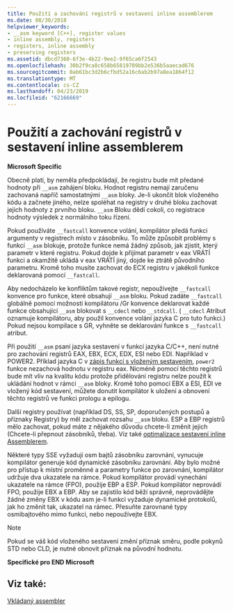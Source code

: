 ```yaml
---
title: Použití a zachování registrů v sestavení inline assemblerem
ms.date: 08/30/2018
helpviewer_keywords:
- __asm keyword [C++], register values
- inline assembly, registers
- registers, inline assembly
- preserving registers
ms.assetid: dbcd7360-6f3e-4b22-9ee2-9f65ca6f2543
ms.openlocfilehash: 30b2f9ca8c658b65819709bb2e536b5aaecad676
ms.sourcegitcommit: 0ab61bc3d2b6cfbd52a16c6ab2b97a8ea1864f12
ms.translationtype: MT
ms.contentlocale: cs-CZ
ms.lasthandoff: 04/23/2019
ms.locfileid: "62166669"
---
```

# <a name="using-and-preserving-registers-in-inline-assembly"></a>Použití a zachování registrů v sestavení inline assemblerem

**Microsoft Specific**

Obecně platí, by neměla předpokládají, že registru bude mít předané hodnoty při `__asm` zahájení bloku. Hodnot registru nemají zaručenu zachovaná napříč samostatnými `__asm` bloky. Je-li ukončit blok vloženého kódu a začnete jiného, nelze spoléhat na registry v druhé bloku zachovat jejich hodnoty z prvního bloku. `__asm` Bloku dědí cokoli, co registrace hodnoty výsledek z normálního toku řízení.

Pokud používáte `__fastcall` konvence volání, kompilátor předá funkci argumenty v registrech místo v zásobníku. To může způsobit problémy s funkcí `__asm` blokuje, protože funkce nemá žádný způsob, jak zjistit, který parametr v které registru. Pokud dojde k přijímat parametr v eax VRÁTÍ funkci a okamžitě ukládá v eax VRÁTÍ jiný, dojde ke ztrátě původního parametru. Kromě toho musíte zachovat do ECX registru v jakékoli funkce deklarovaná pomocí `__fastcall`.

Aby nedocházelo ke konfliktům takové registr, nepoužívejte `__fastcall` konvence pro funkce, které obsahují `__asm` bloku. Pokud zadáte `__fastcall` globálně pomocí možnosti kompilátoru /Gr konvence deklarovat každé funkce obsahující `__asm` blokovat s `__cdecl` nebo `__stdcall`. ( `__cdecl` Atribut oznamuje kompilátoru, aby použil konvence volání jazyka C pro tuto funkci.) Pokud nejsou kompilace s GR, vyhněte se deklarování funkce s `__fastcall` atribut.

Při použití `__asm` psaní jazyka sestavení v funkcí jazyka C/C++, není nutné pro zachování registrů EAX, EBX, ECX, EDX, ESI nebo EDI. Například v POWER2. Příklad jazyka C v [zápis funkcí s vloženým sestavením](../../assembler/inline/writing-functions-with-inline-assembly.md), `power2` funkce nezachová hodnotu v registru eax. Nicméně pomocí těchto registrů bude mít vliv na kvalitu kódu protože přidělování registru nelze použít k ukládání hodnot v rámci `__asm` bloky. Kromě toho pomocí EBX a ESI, EDI ve vložený kód sestavení, můžete donutit kompilátor k uložení a obnovení těchto registrů ve funkci prologu a epilogu.

Další registry používat (například DS, SS, SP, doporučených postupů a příznaky Registry) by měl zachovat rozsahu `__asm` bloku. ESP a EBP registrů mělo zachovat, pokud máte z nějakého důvodu chcete-li změnit jejich (Chcete-li přepnout zásobníků, třeba). Viz také [optimalizace sestavení inline Assemblerem](../../assembler/inline/optimizing-inline-assembly.md).

Některé typy SSE vyžadují osm bajtů zásobníku zarovnání, vynucuje kompilátor generuje kód dynamické zásobníku zarovnání. Aby bylo možné pro přístup k místní proměnné a parametry funkce po zarovnání, kompilátor udržuje dva ukazatele na rámce.  Pokud kompilátor provádí vynechání ukazatele na rámce (FPO), použije EBP a ESP.  Pokud kompilátor neprovádí FPO, použije EBX a EBP. Aby se zajistilo kód běží správně, neprovádějte žádné změny EBX v kódu asm je-li funkci vyžaduje dynamické protokolů, jak ho změnit tak, ukazatel na rámec. Přesuňte zarovnané typy osmibajtového mimo funkci, nebo nepoužívejte EBX.

> [!NOTE]
>  Pokud se váš kód vloženého sestavení změní příznak směru, podle pokynů STD nebo CLD, je nutné obnovit příznak na původní hodnotu.

**Specifické pro END Microsoft**

## <a name="see-also"></a>Viz také:

[Vkládaný assembler](../../assembler/inline/inline-assembler.md)<br/>